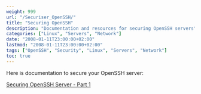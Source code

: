 ```yaml
---
weight: 999
url: "/Securiser_OpenSSH/"
title: "Securing OpenSSH"
description: "Documentation and resources for securing OpenSSH servers"
categories: ["Linux", "Servers", "Network"]
date: "2008-01-11T23:00:00+02:00"
lastmod: "2008-01-11T23:00:00+02:00"
tags: ["OpenSSH", "Security", "Linux", "Servers", "Network"]
toc: true
---
```


Here is documentation to secure your OpenSSH server:

[Securing OpenSSH Server - Part 1](/pdf/securing_openssh_server_-part_1-.pdf)
